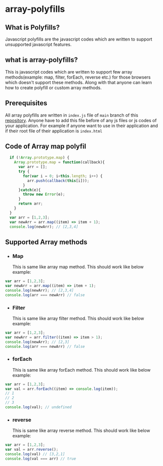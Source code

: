 # array-polyfills
## What is Polyfills?
Javascript polyfills are the javascript codes which are written to support unsupported javascript features.
## what is array-polyfills?
This is javascript codes which are written to support few array methods(example: map, filter, forEach, reverse etc.) for those browsers which doesn't support these methods. Along with that anyone can learn how to create polyfill or custom array methods.
## Prerequisites
All array polyfills are written in `index.js` file of `main` branch of this [repository](https://github.com/santanubiswas948/array-polyfills).
Anyone have to add this file before of any js files or js codes of your application.
For example if anyone want to use in their application and if their root file of their application is `index.html`
## Code of Array map polyfil
```js
  if (!Array.prototype.map) {
    Array.prototype.map = function(callback){
      var arr = [];
      try {
        for(var i = 0; i<this.length; i++) {
          arr.push(callback(this[i]));
        }
      }catch(e){
        throw new Error(e);
      }
      return arr;
    }
  }
  var arr = [1,2,3];
  var newArr = arr.map((item) => item + 1);
  console.log(newArr); // [2,3,4]
```
## Supported Array methods
- ### Map
  This is same like array map method.
  This should work like below example:
```js
var arr = [1,2,3];
var newArr = arr.map((item) => item + 1);
console.log(newArr); // [2,3,4]
console.log(arr === newArr) // false
```
- ### Filter
  This is same like array filter method.
  This should work like below example:
```js
var arr = [1,2,3];
var newArr = arr.filter((item) => item > 1);
console.log(newArr); // [2,3]
console.log(arr === newArr) // false
```
- ### forEach
  This is same like array forEach method.
  This should work like below example:
```js
var arr = [1,2,3];
var val = arr.forEach((item) => console.log(item));
// 1 
// 2
// 3
console.log(val); // undefined
```
- ### reverse
  This is same like array reverse method.
  This should work like below example:
```js
var arr = [1,2,3];
var val = arr.reverse();
console.log(val) // [3,2,1]
console.log(val === arr) // true
```
